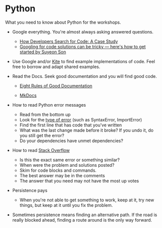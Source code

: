 Python
=======================

What you need to know about Python for the workshops. 

- Google everything. You're almost always asking answered questions.   
  - [How Developers Search for Code: A Case Study](https://static.googleusercontent.com/media/research.google.com/en//pubs/archive/43835.pdf)
  - [Googling for code solutions can be tricky — here's how to get started
by Suyeon Son](https://knightlab.northwestern.edu/2014/03/13/googling-for-code-solutions-can-be-tricky-heres-how-to-get-started/)

- Use Google and/or [Kite](https://www.kite.com/) to find example implementations of code. Feel free to borrow and adapt shared examples.

- Read the Docs. Seek good documentation and you will find good code.  
  - [Eight Rules of Good Documentation](https://www.oreilly.com/content/the-eight-rules-of-good-documentation/)

  - [MkDocs](https://www.mkdocs.org/)

- How to read Python error messages
  - Read from the bottom up
  - Look for the [type of error](https://www.programiz.com/python-programming/exceptions) (such as SyntaxError, ImportError)
  - Find the first line that has code that you've written
  - What was the last change made before it broke? If you undo it, do you still get the error?
  - Do your dependencies have unmet dependencies?

- How to read [Stack Overflow](https://stackoverflow.com/tour)
  - Is this the exact same error or something similar?
  - When were the problem and solutions posted?
  - Skim for code blocks and commands.
  - The best answer may be in the comments
  - The answer that you need may not have the most up votes
   

- Persistence pays 
  - When you're not able to get something to work, keep at it, try new things, but keep at it until you fix the problem. 

- Sometimes persistence means finding an alternative path.  If the road is really blocked ahead, finding a route around is the only way forward. 
